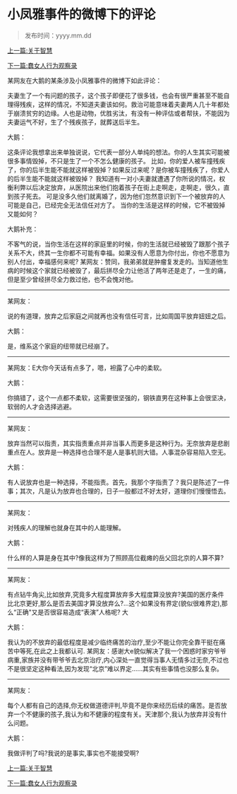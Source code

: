 # 小凤雅事件的微博下的评论



> 发布时间：yyyy.mm.dd



[上一篇:关于智慧](/social/article123)  

[下一篇:蠢女人行为观察录](/social/article125) 



某网友在大鹅的某条涉及小凤雅事件的微博下如此评论：

夫妻生了一个有问题的孩子，这个孩子即便花了很多钱，也会有很严重甚至不能自理得残疾，这样的情况，不知道夫妻该如何。救治可能意味着夫妻两人几十年都处于崩溃贫穷的边缘。人也是动物，优胜劣汰，有没有一种评估或者帮扶，不能因为夫妻运气不好，生了个残疾孩子，就葬送后半生。  

大鹅：

这条评论我想拿出来单独说说，它代表一部分人单纯的想法。你的人生其实可能被很多事情毁掉，不只是生了一个不怎么健康的孩子。  比如，你的爱人被车撞残疾了，你的后半生能不能就这样被毁掉？如果反过来呢？是你被车撞残疾了，你爱人的后半生能不能就这样被毁掉？  我知道有一对小夫妻就遭遇了你所说的情况，权衡利弊以后决定放弃，从医院出来他们抱着孩子在街上走啊走，走啊走，很久，直到孩子死去。  可是没多久他们就离婚了，因为他们忽然意识到下一个被放弃的人可能是自己，已经完全无法信任对方了。  当你的生活是这样的时候，它不被毁掉又能如何？

大鹅补充：

不客气的说，当你生活在这样的家庭里的时候，你的生活就已经被毁了跟那个孩子关系不大，终其一生你都不可能有幸福。如果没有人愿意为你付出，你也不愿意为别人付出，幸福感何来呢?  某网友：赞同，我弟弟就是肿瘤复发走的。当知道他生病的时候这个家就已经被毁了，最后拼尽全力让他活了两年还是走了，一生的痛，但是至少曾经拼尽全力救过他，也不会愧对他。  



---



某网友：

说的有道理，放弃之后家庭之间就再也没有信任可言，比如周国平放弃妞妞之后。  

大鹅：

是，维系这个家庭的纽带就已经崩了。 



---



某网友：E大你今天话有点多了，嗯，袒露了心中的柔软。  

大鹅：

你搞错了，这个一点都不柔软，这需要很坚强的，钢铁直男在这种事上会很坚决，软弱的人才会选择逃避。 



---



某网友：

放弃当然可以指责，其实指责重点并非当事人而更多是这种行为。无奈放弃是悲剧重点在人。放弃是一种选择也合理不是人是事机则大错。人事混杂容易陷入空无。  

大鹅：

有人说放弃也是一种选择，不能指责。首先，我那个字指责了？我只是陈述了一件事；其次，凡是认为放弃也合理的，日子一般都过不好太好，道理你们慢慢悟去。



---



某网友：

对残疾人的理解也就身在其中的人能理解。  

大鹅：

什么样的人算是身在其中?像我这样为了照顾高位截瘫的岳父回北京的人算不算? 



---



某网友：

有点钻牛角尖,比如放弃,究竟多大程度算放弃多大程度算没放弃?美国的医疗条件比北京更好,那么是否去美国才算没放弃么?…这个如果没有界定(貌似很难界定),那么“正确"又是否很容易造成“表演”人格呢?  大

大鹅：

我认为的不放弃的最低程度是减少临终痛苦的治疗,至少不能让你完全靠干挺在痛苦中等死,在此之上我都认可.  某网友：感谢大e貌似解决了我一个困惑时家穷爷爷病重,家族并没有带爷爷去北京治疗,内心深处一直觉得当事人无情多过无奈,不过也不是很坚定这种看法,因为发现“北京”难以界定……其实有些事情也没那么复杂。  



---



某网友：

每个人都有自己的选择,你无权做道德评判,毕竟不是你来经历后续的痛苦。是否放弃一个不健康的孩子,我认为和不健康的程度有关。天津那个,我认为放弃并没有什么问题。  

大鹅：

我做评判了吗?我说的是事实,事实也不能接受啊?



[上一篇:关于智慧](/social/article123)  

[下一篇:蠢女人行为观察录](/social/article125) 

